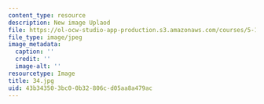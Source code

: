 ```yaml
---
content_type: resource
description: New image Uplaod
file: https://ol-ocw-studio-app-production.s3.amazonaws.com/courses/5-112-principles-of-chemical-science-fall-2005/43b343503bc00b32806cd05aa8a479ac_34.jpg
file_type: image/jpeg
image_metadata:
  caption: ''
  credit: ''
  image-alt: ''
resourcetype: Image
title: 34.jpg
uid: 43b34350-3bc0-0b32-806c-d05aa8a479ac
---
```

